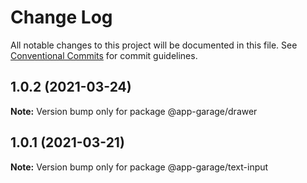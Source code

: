 # Change Log

All notable changes to this project will be documented in this file.
See [Conventional Commits](https://conventionalcommits.org) for commit guidelines.

## 1.0.2 (2021-03-24)

**Note:** Version bump only for package @app-garage/drawer





## 1.0.1 (2021-03-21)

**Note:** Version bump only for package @app-garage/text-input
